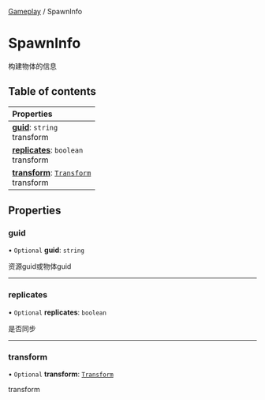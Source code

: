 [Gameplay](../groups/Gameplay.Gameplay.md) / SpawnInfo

# SpawnInfo <Badge type="tip" text="Interface" /> <Score text="SpawnInfo" />

构建物体的信息

## Table of contents

| Properties |
| :-----|
| **[guid](Type.SpawnInfo.md#guid)**: `string` <br> transform|
| **[replicates](Type.SpawnInfo.md#replicates)**: `boolean` <br> transform|
| **[transform](Type.SpawnInfo.md#transform)**: [`Transform`](../classes/Type.Transform.md) <br> transform|

## Properties

### guid <Score text="guid" /> 

• `Optional` **guid**: `string`

资源guid或物体guid

___

### replicates <Score text="replicates" /> 

• `Optional` **replicates**: `boolean`

是否同步

___

### transform <Score text="transform" /> 

• `Optional` **transform**: [`Transform`](../classes/Type.Transform.md)

transform
